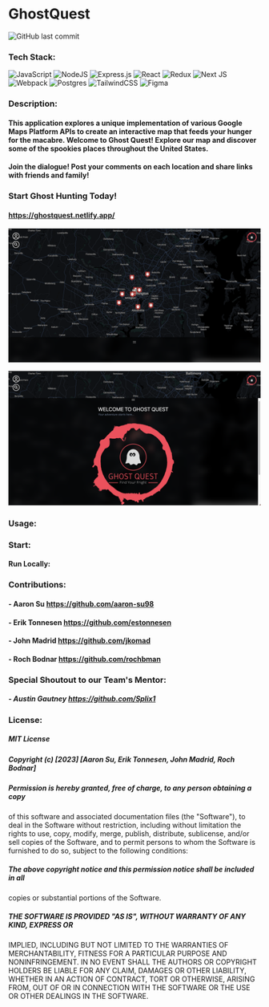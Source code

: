 # GhostQuest

![GitHub last commit](https://img.shields.io/github/last-commit/jkomad/jpfp_next)

### Tech Stack:

![JavaScript](https://img.shields.io/badge/javascript-%23323330.svg?style=for-the-badge&logo=javascript&logoColor=%23F7DF1E)
![NodeJS](https://img.shields.io/badge/node.js-6DA55F?style=for-the-badge&logo=node.js&logoColor=white)
![Express.js](https://img.shields.io/badge/express.js-%23404d59.svg?style=for-the-badge&logo=express&logoColor=%2361DAFB)
![React](https://img.shields.io/badge/react-%2320232a.svg?style=for-the-badge&logo=react&logoColor=%2361DAFB)
![Redux](https://img.shields.io/badge/redux-%23593d88.svg?style=for-the-badge&logo=redux&logoColor=white)
![Next JS](https://img.shields.io/badge/Next-black?style=for-the-badge&logo=next.js&logoColor=white)
![Webpack](https://img.shields.io/badge/webpack-%238DD6F9.svg?style=for-the-badge&logo=webpack&logoColor=black)
![Postgres](https://img.shields.io/badge/postgres-%23316192.svg?style=for-the-badge&logo=postgresql&logoColor=white)
![TailwindCSS](https://img.shields.io/badge/tailwindcss-%2338B2AC.svg?style=for-the-badge&logo=tailwind-css&logoColor=white)
![Figma](https://img.shields.io/badge/figma-%23F24E1E.svg?style=for-the-badge&logo=figma&logoColor=white)

### Description:

#### This application explores a unique implementation of various Google Maps Platform APIs to create an interactive map that feeds your hunger for the macabre. Welcome to Ghost Quest! Explore our map and discover some of the spookies places throughout the United States.

#### Join the dialogue! Post your comments on each location and share links with friends and family!

### Start Ghost Hunting Today!

#### https://ghostquest.netlify.app/

![Alt text](/ghost_quest_screenshot.png)

![Alt text](/ghost_quest_screenshot2.png)

### Usage:

### Start:

#### Run Locally:

### Contributions:

#### - Aaron Su https://github.com/aaron-su98
#### - Erik Tonnesen https://github.com/estonnesen
#### - John Madrid https://github.com/jkomad
#### - Roch Bodnar https://github.com/rochbman

### Special Shoutout to our Team's Mentor: 

##### - Austin Gautney https://github.com/Splix1

### License:

##### MIT License

##### Copyright (c) [2023] [Aaron Su, Erik Tonnesen, John Madrid, Roch Bodnar]

##### Permission is hereby granted, free of charge, to any person obtaining a copy
of this software and associated documentation files (the "Software"), to deal
in the Software without restriction, including without limitation the rights
to use, copy, modify, merge, publish, distribute, sublicense, and/or sell
copies of the Software, and to permit persons to whom the Software is
furnished to do so, subject to the following conditions:

##### The above copyright notice and this permission notice shall be included in all
copies or substantial portions of the Software.

##### THE SOFTWARE IS PROVIDED "AS IS", WITHOUT WARRANTY OF ANY KIND, EXPRESS OR
IMPLIED, INCLUDING BUT NOT LIMITED TO THE WARRANTIES OF MERCHANTABILITY,
FITNESS FOR A PARTICULAR PURPOSE AND NONINFRINGEMENT. IN NO EVENT SHALL THE
AUTHORS OR COPYRIGHT HOLDERS BE LIABLE FOR ANY CLAIM, DAMAGES OR OTHER
LIABILITY, WHETHER IN AN ACTION OF CONTRACT, TORT OR OTHERWISE, ARISING FROM,
OUT OF OR IN CONNECTION WITH THE SOFTWARE OR THE USE OR OTHER DEALINGS IN THE
SOFTWARE.
